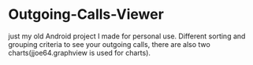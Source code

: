 Outgoing-Calls-Viewer
=====================

just my old Android project I made for personal use. Different sorting and grouping criteria to see your outgoing calls, there are also two charts(jjoe64.graphview is used for charts).
